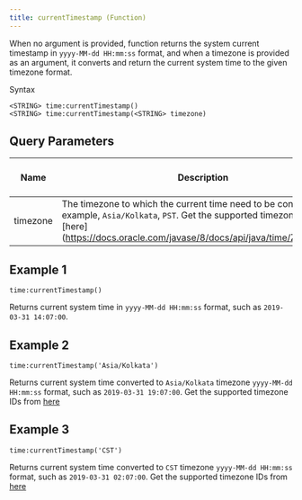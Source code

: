 ```yaml
---
title: currentTimestamp (Function)
---
```


When no argument is provided, function returns the system current
timestamp in `yyyy-MM-dd HH:mm:ss` format, and when a timezone is
provided as an argument, it converts and return the current system time
to the given timezone format.

Syntax

    <STRING> time:currentTimestamp()
    <STRING> time:currentTimestamp(<STRING> timezone)

## Query Parameters

| Name     | Description                                                                                                                                                                                                    | Default Value   | Possible Data Types | Optional | Dynamic |
|----------|----------------------------------------------------------------------------------------------------------------------------------------------------------------------------------------------------------------|-----------------|---------------------|----------|---------|
| timezone | The timezone to which the current time need to be converted. For example, `Asia/Kolkata`, `PST`. Get the supported timezone IDs from \[here\](https://docs.oracle.com/javase/8/docs/api/java/time/ZoneId.html) | System timezone | STRING              | Yes      | No      |

## Example 1

    time:currentTimestamp()

Returns current system time in `yyyy-MM-dd HH:mm:ss` format, such as
`2019-03-31 14:07:00`.

## Example 2

    time:currentTimestamp('Asia/Kolkata')

Returns current system time converted to `Asia/Kolkata` timezone
`yyyy-MM-dd HH:mm:ss` format, such as `2019-03-31 19:07:00`. Get the
supported timezone IDs from
[here](https://docs.oracle.com/javase/8/docs/api/java/time/ZoneId.html)

## Example 3

    time:currentTimestamp('CST')

Returns current system time converted to `CST` timezone
`yyyy-MM-dd HH:mm:ss` format, such as `2019-03-31 02:07:00`. Get the
supported timezone IDs from
[here](https://docs.oracle.com/javase/8/docs/api/java/time/ZoneId.html)
